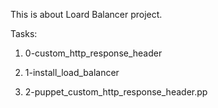 This is about Loard Balancer project.

Tasks:

1. 0-custom_http_response_header

2. 1-install_load_balancer

3. 2-puppet_custom_http_response_header.pp
